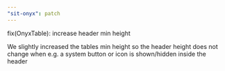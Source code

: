 ```yaml
---
"sit-onyx": patch
---
```


fix(OnyxTable): increase header min height

We slightly increased the tables min height so the header height does not change when e.g. a system button or icon is shown/hidden inside the header
